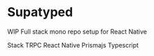 # Supatyped 

WIP Full stack mono repo setup for React Native

Stack
TRPC
React Native
Prismajs
Typescript
